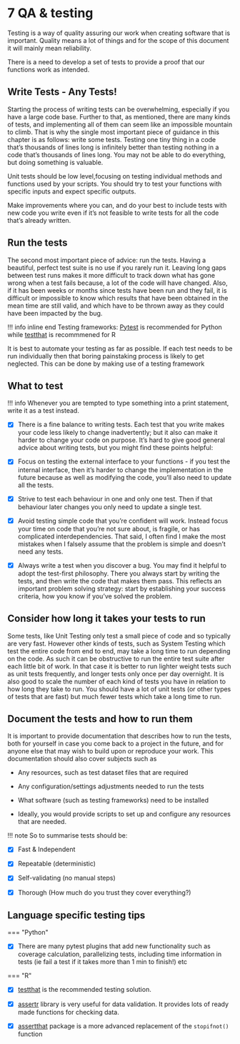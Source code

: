 # 7 QA & testing


Testing is a way of quality assuring our work when creating software that is important. 
Quality means a lot of things and for the scope of this document it will mainly mean reliability.

There is a need to develop a set of tests to provide a proof that our functions work as intended.


## Write Tests - Any Tests!
Starting the process of writing tests can be overwhelming, especially if you have a large code base. Further to that, as mentioned, there are many kinds of tests, and implementing all of them can seem like an impossible mountain to climb. That is why the single most important piece of guidance in this chapter is as follows: write some tests. Testing one tiny thing in a code that’s thousands of lines long is infinitely better than testing nothing in a code that’s thousands of lines long. You may not be able to do everything, but doing something is valuable.


Unit tests should be low level,focusing on testing individual methods and functions used by your scripts.
You should try to test your functions with specific inputs and expect specific outputs.  

Make improvements where you can, and do your best to include tests with new code you write even if it’s not feasible to write tests for all the code that’s already written.

## Run the tests
The second most important piece of advice: run the tests. Having a beautiful, perfect test suite is no use if you rarely run it. Leaving long gaps between test runs makes it more difficult to track down what has gone wrong when a test fails because, a lot of the code will have changed. Also, if it has been weeks or months since tests have been run and they fail, it is difficult or impossible to know which results that have been obtained in the mean time are still valid, and which have to be thrown away as they could have been impacted by the bug.

!!! info inline end
      Testing frameworks: [Pytest](https://docs.pytest.org/) is recommended for Python while [testthat](https://testthat.r-lib.org/) is recommmened for R
      
It is best to automate your testing as far as possible. If each test needs to be run individually then that boring painstaking process is likely to get neglected. This can be done by making use of a testing framework 


##  What to test

!!! info 
      Whenever you are tempted to type something into a print statement, write it as a test instead.

- [x] There is a fine balance to writing tests. Each test that you write makes your code less likely to change inadvertently; but it also can make it harder to change your code on purpose. It’s hard to give good general advice about writing tests, but you might find these points helpful:

- [x] Focus on testing the external interface to your functions - if you test the internal interface, then it’s harder to change the implementation in the future because as well as modifying the code, you’ll also need to update all the tests.

- [x] Strive to test each behaviour in one and only one test. Then if that behaviour later changes you only need to update a single test.

- [x] Avoid testing simple code that you’re confident will work. Instead focus your time on code that you’re not sure about, is fragile, or has complicated interdependencies. That said, I often find I make the most mistakes when I falsely assume that the problem is simple and doesn’t need any tests.

- [x] Always write a test when you discover a bug. You may find it helpful to adopt the test-first philosophy. There you always start by writing the tests, and then write the code that makes them pass. This reflects an important problem solving strategy: start by establishing your success criteria, how you know if you’ve solved the problem.





## Consider how long it takes your tests to run
Some tests, like Unit Testing only test a small piece of code and so typically are very fast. However other kinds of tests, such as System Testing which test the entire code from end to end, may take a long time to run depending on the code. As such it can be obstructive to run the entire test suite after each little bit of work. In that case it is better to run lighter weight tests such as unit tests frequently, and longer tests only once per day overnight. It is also good to scale the number of each kind of tests you have in relation to how long they take to run. You should have a lot of unit tests (or other types of tests that are fast) but much fewer tests which take a long time to run.

## Document the tests and how to run them
It is important to provide documentation that describes how to run the tests, both for yourself in case you come back to a project in the future, and for anyone else that may wish to build upon or reproduce your work. This documentation should also cover subjects such as

- Any resources, such as test dataset files that are required

- Any configuration/settings adjustments needed to run the tests

- What software (such as testing frameworks) need to be installed

- Ideally, you would provide scripts to set up and configure any resources that are needed.


!!! note
So to summarise tests should be:
     
- [x] Fast & Independent
  
- [x] Repeatable (deterministic)
  
 - [x] Self-validating (no manual steps)

 - [x] Thorough (How much do you trust they cover everything?)

## Language specific testing tips



=== "Python"
- [x] There are many pytest plugins that add new functionality such as coverage calculation, parallelizing tests,
including time information in tests (ie fail a test if it takes more than 1 min to finish!) etc

=== "R"
- [x] [testthat](https://testthat.r-lib.org/) is the recommended testing solution.
- [x] [assertr](https://docs.ropensci.org/assertr/) library is very useful for data validation. It provides lots of ready made functions for checking data.
- [x] [assertthat](https://github.com/hadley/assertthat) package is a more advanced replacement of the `stopifnot()` function










